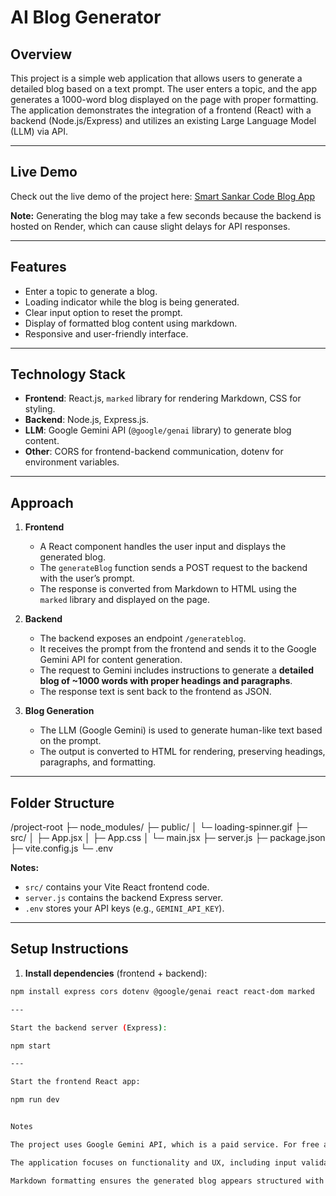 # AI Blog Generator

## Overview
This project is a simple web application that allows users to generate a detailed blog based on a text prompt. The user enters a topic, and the app generates a 1000-word blog displayed on the page with proper formatting. The application demonstrates the integration of a frontend (React) with a backend (Node.js/Express) and utilizes an existing Large Language Model (LLM) via API.

---

## Live Demo

Check out the live demo of the project here: [Smart Sankar Code Blog App](https://smartsankarcode-blog-app.netlify.app)

**Note:** Generating the blog may take a few seconds because the backend is hosted on Render, which can cause slight delays for API responses.


---

## Features
- Enter a topic to generate a blog.
- Loading indicator while the blog is being generated.
- Clear input option to reset the prompt.
- Display of formatted blog content using markdown.
- Responsive and user-friendly interface.

---

## Technology Stack
- **Frontend**: React.js, `marked` library for rendering Markdown, CSS for styling.
- **Backend**: Node.js, Express.js.
- **LLM**: Google Gemini API (`@google/genai` library) to generate blog content.
- **Other**: CORS for frontend-backend communication, dotenv for environment variables.

---

## Approach
1. **Frontend**
   - A React component handles the user input and displays the generated blog.
   - The `generateBlog` function sends a POST request to the backend with the user’s prompt.
   - The response is converted from Markdown to HTML using the `marked` library and displayed on the page.

2. **Backend**
   - The backend exposes an endpoint `/generateblog`.
   - It receives the prompt from the frontend and sends it to the Google Gemini API for content generation.
   - The request to Gemini includes instructions to generate a **detailed blog of ~1000 words with proper headings and paragraphs**.
   - The response text is sent back to the frontend as JSON.

3. **Blog Generation**
   - The LLM (Google Gemini) is used to generate human-like text based on the prompt.
   - The output is converted to HTML for rendering, preserving headings, paragraphs, and formatting.

---

## Folder Structure
/project-root
├─ node_modules/
├─ public/
│ └─ loading-spinner.gif
├─ src/
│ ├─ App.jsx
│ ├─ App.css
│ └─ main.jsx
├─ server.js
├─ package.json
├─ vite.config.js
└─ .env




**Notes:**
- `src/` contains your Vite React frontend code.
- `server.js` contains the backend Express server.
- `.env` stores your API keys (e.g., `GEMINI_API_KEY`).

---

## Setup Instructions

1. **Install dependencies** (frontend + backend):
```bash
npm install express cors dotenv @google/genai react react-dom marked

---

Start the backend server (Express):

npm start

---

Start the frontend React app:

npm run dev


Notes

The project uses Google Gemini API, which is a paid service. For free alternatives, HuggingFace or OpenAI free tiers can be used.

The application focuses on functionality and UX, including input validation, loading feedback, and formatted output.

Markdown formatting ensures the generated blog appears structured with headings, paragraphs, and bold text.